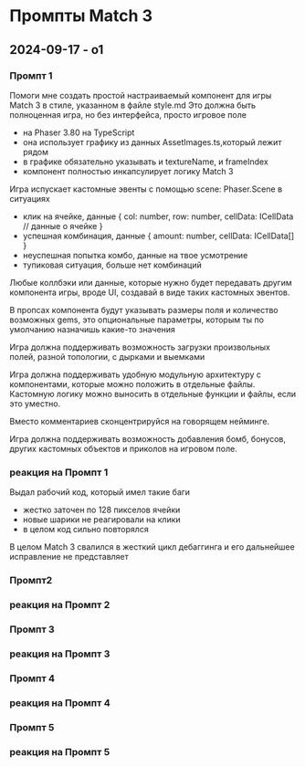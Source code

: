 # Промпты Match 3
 
## 2024-09-17 - o1

### Промпт 1

Помоги мне создать простой настраиваемый компонент для игры Match 3 в стиле, указанном в файле style.md
Это должна быть полноценная игра, но без интерфейса, просто игровое поле
- на Phaser 3.80 на TypeScript 
- она использует графику из данных AssetImages.ts,который лежит рядом
- в графике обязательно указывать и textureName, и frameIndex
- компонент полностью инкапсулирует логику Match 3

Игра испускает кастомные эвенты с помощью scene: Phaser.Scene в ситуациях
- клик на ячейке, данные { col: number, row: number, cellData: ICellData // данные о ячейке }
- успешная комбинация, данные { amount: number, cellData: ICellData[] } 
- неуспешная попытка комбо, данные на твое усмотрение 
- тупиковая ситуация, больше нет комбинаций

Любые коллбэки или данные, которые нужно будет передавать другим компонента игры, вроде UI, создавай в виде таких кастомных эвентов. 

В пропсах компонента будут указывать размеры поля и количество возможных gems, это опциональные параметры, которым ты по умолчанию назначишь какие-то значения

Игра должна поддерживать возможность загрузки произвольных полей, разной топологии, с дырками и выемками

Игра должна поддерживать удобную модульную архитектуру с компонентами, которые можно положить в отдельные файлы. Кастомную логику можно выносить в отдельные функции и файлы, если это уместно.

Вместо комментариев сконцентрируйся на говорящем нейминге. 
                              
Игра должна поддерживать возможность добавления бомб, бонусов, других кастомных объектов и приколов на игровом поле. 


### реакция на Промпт 1
Выдал рабочий код, который имел такие баги
- жестко заточен по 128 пикселов ячейки
- новые шарики не реагировали на клики
- в целом код сильно повторялся



В целом Match 3 свалился в жесткий цикл дебаггинга и его дальнейшее исправление
не представляет

###  Промпт2

### реакция на Промпт 2



###  Промпт 3

### реакция на Промпт 3




###  Промпт 4

### реакция на Промпт 4



###  Промпт 5

### реакция на Промпт 5

